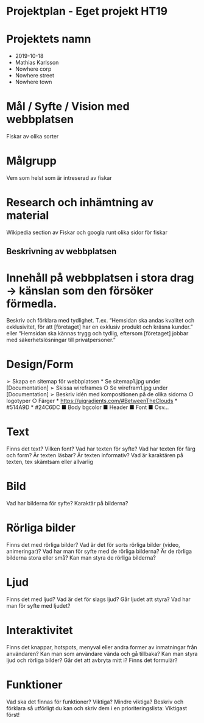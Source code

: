 # Projektplan - Eget projekt HT19

# Projektets namn
- 2019-10-18
- Mathias Karlsson
- Nowhere corp
- Nowhere street
- Nowhere town

# Mål / Syfte / Vision med webbplatsen
Fiskar av olika sorter

# Målgrupp
Vem som helst som är intreserad av fiskar

# Research och inhämtning av material
Wikipedia section av Fiskar och googla runt olika sidor för fiskar

## Beskrivning av webbplatsen

# Innehåll på webbplatsen i stora drag -> känslan som den försöker förmedla.
Beskriv och förklara med tydlighet.
T.ex. “Hemsidan ska andas kvalitet och exklusivitet, för att [företaget] har en exklusiv produkt och kräsna kunder.” eller “Hemsidan ska kännas trygg och tydlig, eftersom [företaget] jobbar med säkerhetslösningar till privatpersoner.”

# Design/Form
➢	Skapa en sitemap för webbplatsen
    * Se sitemap1.jpg under [Documentation]
➢	Skissa wireframes 
    ○	Se wirefram1.jpg under [Documentation]
➢	Beskriv idén med kompositionen på de olika sidorna 
    ○	logotyper
    ○	Färger
        * https://uigradients.com/#BetweenTheClouds
        * #514A9D
        * #24C6DC
    ■	Body bgcolor
    ■	Header 
    ■	Font
    ■	Osv… 

# Text
Finns det text? Vilken font? Vad har texten för syfte? Vad har texten för färg och form? Är texten läsbar? Är texten informativ? Vad är karaktären på texten, tex skämtsam eller allvarlig

# Bild
Vad har bilderna för syfte? Karaktär på bilderna?

# Rörliga bilder
Finns det med rörliga bilder? Vad är det för sorts rörliga bilder (video, animeringar)? Vad har man för syfte med de rörliga bilderna? Är de rörliga bilderna stora eller små? Kan man styra de rörliga bilderna?

# Ljud  
Finns det med ljud? Vad är det för slags ljud? Går ljudet att styra? Vad har man för syfte med ljudet?

# Interaktivitet  
Finns det knappar, hotspots, menyval eller andra former av inmatningar från användaren? Kan man som användare vända och gå tillbaka? Kan man styra ljud och rörliga bilder? Går det att avbryta mitt i? Finns det formulär?

# Funktioner 
Vad ska det finnas för funktioner? Viktiga? Mindre viktiga? Beskriv och förklara så utförligt du kan och skriv dem i en prioriteringslista: Viktigast först! 